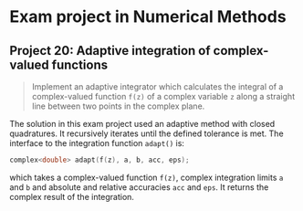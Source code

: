 # Exam project in Numerical Methods

## Project 20: Adaptive integration of complex-valued functions

> Implement an adaptive integrator which calculates the integral of a complex-valued function `f(z)` of a complex variable `z` along a straight line between two points in the complex plane.

The solution in this exam project used an adaptive method with closed quadratures. It recursively iterates until the defined tolerance is met. The interface to the integration function `adapt()` is:

```c++
complex<double> adapt(f(z), a, b, acc, eps);
```
which takes a complex-valued function `f(z)`, complex integration limits `a` and `b` and absolute and relative accuracies `acc` and `eps`. It returns the complex result of the integration.


